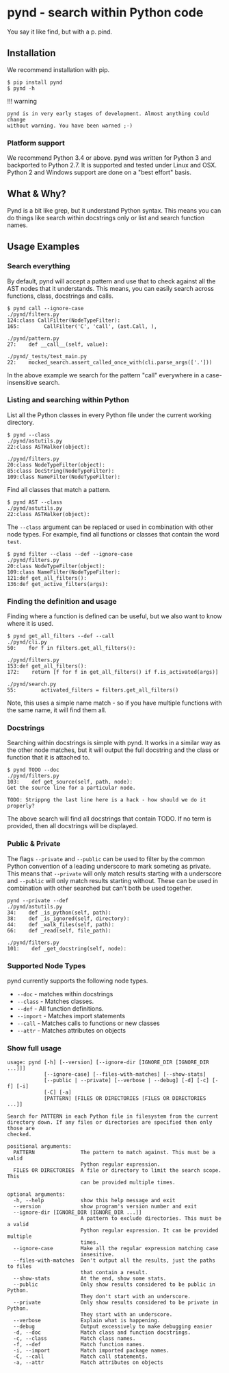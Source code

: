 # pynd - search within Python code

You say it like find, but with a p. pind.

## Installation

We recommend installation with pip.

```text
$ pip install pynd
$ pynd -h
```

!!! warning

    pynd is in very early stages of development. Almost anything could change
    without warning. You have been warned ;-)

### Platform support

We recommend Python 3.4 or above. pynd was written for Python 3 and backported
to Python 2.7. It is supported and tested under Linux and OSX. Python 2 and
Windows support are done on a "best effort" basis.

## What & Why?

Pynd is a bit like grep, but it understand Python syntax. This means you can
do things like search within docstrings only or list and search function names.


## Usage Examples

### Search everything

By default, pynd will accept a pattern and use that to check against all the
AST nodes that it understands. This means, you can easily search across 
functions, class, docstrings and calls.

```text
$ pynd call --ignore-case
./pynd/filters.py
124:class CallFilter(NodeTypeFilter):
165:        CallFilter('C', 'call', (ast.Call, ),

./pynd/pattern.py
27:    def __call__(self, value):

./pynd/_tests/test_main.py
22:    mocked_search.assert_called_once_with(cli.parse_args(['.']))
```

In the above example we search for the pattern "call" everywhere in a 
case-insensitive search.

### Listing and searching within Python

List all the Python classes in every Python file under the current working
directory.

```text
$ pynd --class
./pynd/astutils.py
22:class ASTWalker(object):

./pynd/filters.py
20:class NodeTypeFilter(object):
85:class DocString(NodeTypeFilter):
109:class NameFilter(NodeTypeFilter):
```

Find all classes that match a pattern.

```text
$ pynd AST --class
./pynd/astutils.py
22:class ASTWalker(object):
```

The `--class` argument can be replaced or used in combination with other node
types. For example, find all functions or classes that contain the word `test`.

```text
$ pynd filter --class --def --ignore-case
./pynd/filters.py
20:class NodeTypeFilter(object):
109:class NameFilter(NodeTypeFilter):
121:def get_all_filters():
136:def get_active_filters(args):
```

### Finding the definition and usage

Finding where a function is defined can be useful, but we also want to know
where it is used.

```text
$ pynd get_all_filters --def --call
./pynd/cli.py
50:    for f in filters.get_all_filters():

./pynd/filters.py
153:def get_all_filters():
172:    return [f for f in get_all_filters() if f.is_activated(args)]

./pynd/search.py
55:        activated_filters = filters.get_all_filters()

```

Note, this uses a simple name match - so if you have multiple functions with
the same name, it will find them all.


### Docstrings

Searching within docstrings is simple with pynd. It works in a similar way
as the other node matches, but it will output the full docstring and the 
class or function that it is attached to.

```text
$ pynd TODO --doc
./pynd/filters.py
103:    def get_source(self, path, node):
Get the source line for a particular node.

TODO: Strippng the last line here is a hack - how should we do it
properly?
```

The above search will find all docstrings that contain TODO. If no term is 
provided, then all docstrings will be displayed.

### Public & Private

The flags `--private` and `--public` can be used to filter by the common Python
convention of a leading underscore to mark someting as private. This means
that `--private` will only match results starting with a underscore and 
`--public` will only match results starting without. These can be used in 
combination with other searched but can't both be used together.

```text
pynd --private --def
./pynd/astutils.py
34:    def _is_python(self, path):
38:    def _is_ignored(self, directory):
44:    def _walk_files(self, path):
66:    def _read(self, file_path):

./pynd/filters.py
101:    def _get_docstring(self, node):
```

### Supported Node Types

pynd currently supports the following node types.

* `--doc` - matches within docstrings
* `--class` - Matches classes.
* `--def` - All function definitions.
* `--import` - Matches import statements
* `--call` - Matches calls to functions or new classes
* `--attr` - Matches attributes on objects

### Show full usage

```text
usage: pynd [-h] [--version] [--ignore-dir [IGNORE_DIR [IGNORE_DIR ...]]]
            [--ignore-case] [--files-with-matches] [--show-stats]
            [--public | --private] [--verbose | --debug] [-d] [-c] [-f] [-i]
            [-C] [-a]
            [PATTERN] [FILES OR DIRECTORIES [FILES OR DIRECTORIES ...]]

Search for PATTERN in each Python file in filesystem from the current
directory down. If any files or directories are specified then only those are
checked.

positional arguments:
  PATTERN               The pattern to match against. This must be a valid
                        Python regular expression.
  FILES OR DIRECTORIES  A file or directory to limit the search scope. This
                        can be provided multiple times.

optional arguments:
  -h, --help            show this help message and exit
  --version             show program's version number and exit
  --ignore-dir [IGNORE_DIR [IGNORE_DIR ...]]
                        A pattern to exclude directories. This must be a valid
                        Python regular expression. It can be provided multiple
                        times.
  --ignore-case         Make all the regular expression matching case
                        insesitive.
  --files-with-matches  Don't output all the results, just the paths to files
                        that contain a result.
  --show-stats          At the end, show some stats.
  --public              Only show results considered to be public in Python.
                        They don't start with an underscore.
  --private             Only show results considered to be private in Python.
                        They start with an underscore.
  --verbose             Explain what is happening.
  --debug               Output excessively to make debugging easier
  -d, --doc             Match class and function docstrings.
  -c, --class           Match class names.
  -f, --def             Match function names.
  -i, --import          Match imported package names.
  -C, --call            Match call statements.
  -a, --attr            Match attributes on objects
```
